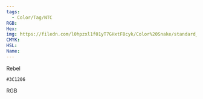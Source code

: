 ```yaml
---
tags:
  - Color/Tag/NTC
RGB:
Hex:
img: https://filedn.com/l0hpzxl1f01yT7GHxtF8cyk/Color%20Snake/standard_csv_to_svg/3C1206.svg
CMYK:
HSL:
Name:
---
```

Rebel
```palette
#3C1206
```
RGB
